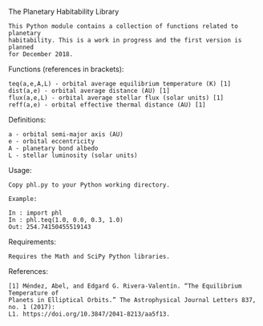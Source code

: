 The Planetary Habitability Library

	This Python module contains a collection of functions related to planetary
	habitability. This is a work in progress and the first version is planned
	for December 2018.

Functions (references in brackets):

	teq(a,e,A,L) - orbital average equilibrium temperature (K) [1]
	dist(a,e) - orbital average distance (AU) [1]
	flux(a,e,L) - orbital average stellar flux (solar units) [1]
	reff(a,e) - orbital effective thermal distance (AU) [1]

Definitions:
	
	a - orbital semi-major axis (AU)
	e - orbital eccentricity
	A - planetary bond albedo
	L - stellar luminosity (solar units)

Usage:

	Copy phl.py to your Python working directory. 
	
	Example:
	
	In : import phl
	In : phl.teq(1.0, 0.0, 0.3, 1.0)
	Out: 254.74150455519143
	
Requirements:

	Requires the Math and SciPy Python libraries.

References:

	[1]	Méndez, Abel, and Edgard G. Rivera-Valentín. “The Equilibrium Temperature of
	Planets in Elliptical Orbits.” The Astrophysical Journal Letters 837, no. 1 (2017):
	L1. https://doi.org/10.3847/2041-8213/aa5f13.